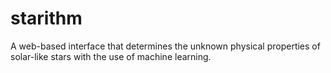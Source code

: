 # starithm
A web-based interface that determines the unknown physical properties of solar-like stars with the use of machine learning.

